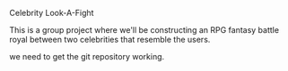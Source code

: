Celebrity Look-A-Fight

This is a group project where we'll be constructing an RPG fantasy battle royal between two celebrities that resemble the users.


we need to get the git repository working.

